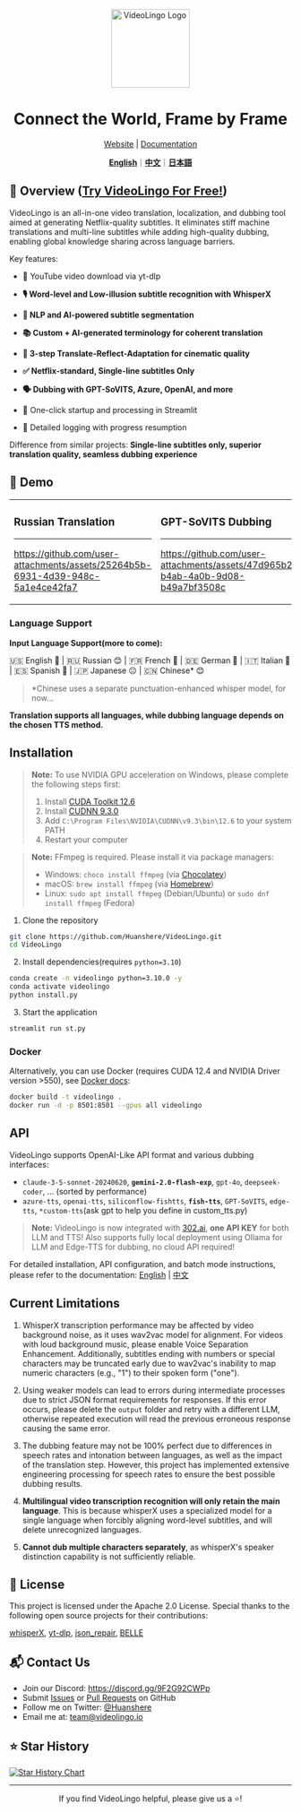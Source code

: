 <div align="center">

<img src="/docs/logo.png" alt="VideoLingo Logo" height="140">

# Connect the World, Frame by Frame

[Website](https://videolingo.io) | [Documentation](https://docs.videolingo.io/docs/start)

[**English**](/README.md)｜[**中文**](/i18n/README.zh.md)｜[**日本語**](/i18n/README.ja.md)

</div>

## 🌟 Overview ([Try VideoLingo For Free!](https://videolingo.io))

VideoLingo is an all-in-one video translation, localization, and dubbing tool aimed at generating Netflix-quality subtitles. It eliminates stiff machine translations and multi-line subtitles while adding high-quality dubbing, enabling global knowledge sharing across language barriers.

Key features:
- 🎥 YouTube video download via yt-dlp

- **🎙️ Word-level and Low-illusion subtitle recognition with WhisperX**

- **📝 NLP and AI-powered subtitle segmentation**

- **📚 Custom + AI-generated terminology for coherent translation**

- **🔄 3-step Translate-Reflect-Adaptation for cinematic quality**

- **✅ Netflix-standard, Single-line subtitles Only**

- **🗣️ Dubbing with GPT-SoVITS, Azure, OpenAI, and more**

- 🚀 One-click startup and processing in Streamlit

- 📝 Detailed logging with progress resumption

Difference from similar projects: **Single-line subtitles only, superior translation quality, seamless dubbing experience**

## 🎥 Demo

<table>
<tr>
<td width="50%">

### Russian Translation
---
https://github.com/user-attachments/assets/25264b5b-6931-4d39-948c-5a1e4ce42fa7

</td>
<td width="50%">

### GPT-SoVITS Dubbing
---
https://github.com/user-attachments/assets/47d965b2-b4ab-4a0b-9d08-b49a7bf3508c

</td>
</tr>
</table>

### Language Support

**Input Language Support(more to come):**

🇺🇸 English 🤩 | 🇷🇺 Russian 😊 | 🇫🇷 French 🤩 | 🇩🇪 German 🤩 | 🇮🇹 Italian 🤩 | 🇪🇸 Spanish 🤩 | 🇯🇵 Japanese 😐 | 🇨🇳 Chinese* 😊

> *Chinese uses a separate punctuation-enhanced whisper model, for now...

**Translation supports all languages, while dubbing language depends on the chosen TTS method.**

## Installation

> **Note:** To use NVIDIA GPU acceleration on Windows, please complete the following steps first:
> 1. Install [CUDA Toolkit 12.6](https://developer.download.nvidia.com/compute/cuda/12.6.0/local_installers/cuda_12.6.0_560.76_windows.exe)
> 2. Install [CUDNN 9.3.0](https://developer.download.nvidia.com/compute/cudnn/9.3.0/local_installers/cudnn_9.3.0_windows.exe)
> 3. Add `C:\Program Files\NVIDIA\CUDNN\v9.3\bin\12.6` to your system PATH
> 4. Restart your computer

> **Note:** FFmpeg is required. Please install it via package managers:
> - Windows: ```choco install ffmpeg``` (via [Chocolatey](https://chocolatey.org/))
> - macOS: ```brew install ffmpeg``` (via [Homebrew](https://brew.sh/))
> - Linux: ```sudo apt install ffmpeg``` (Debian/Ubuntu) or ```sudo dnf install ffmpeg``` (Fedora)

1. Clone the repository

```bash
git clone https://github.com/Huanshere/VideoLingo.git
cd VideoLingo
```

2. Install dependencies(requires `python=3.10`)

```bash
conda create -n videolingo python=3.10.0 -y
conda activate videolingo
python install.py
```

3. Start the application

```bash
streamlit run st.py
```

### Docker
Alternatively, you can use Docker (requires CUDA 12.4 and NVIDIA Driver version >550), see [Docker docs](/docs/pages/docs/docker.en-US.md):

```bash
docker build -t videolingo .
docker run -d -p 8501:8501 --gpus all videolingo
```

## API
VideoLingo supports OpenAI-Like API format and various dubbing interfaces:
- `claude-3-5-sonnet-20240620`, **`gemini-2.0-flash-exp`**, `gpt-4o`, `deepseek-coder`, ... (sorted by performance)
- `azure-tts`, `openai-tts`, `siliconflow-fishtts`, **`fish-tts`**, `GPT-SoVITS`, `edge-tts`, `*custom-tts`(ask gpt to help you define in custom_tts.py)

> **Note:** VideoLingo is now integrated with [302.ai](https://gpt302.saaslink.net/C2oHR9), **one API KEY** for both LLM and TTS! Also supports fully local deployment using Ollama for LLM and Edge-TTS for dubbing, no cloud API required!

For detailed installation, API configuration, and batch mode instructions, please refer to the documentation: [English](/docs/pages/docs/start.en-US.md) | [中文](/docs/pages/docs/start.zh-CN.md)

## Current Limitations

1. WhisperX transcription performance may be affected by video background noise, as it uses wav2vac model for alignment. For videos with loud background music, please enable Voice Separation Enhancement. Additionally, subtitles ending with numbers or special characters may be truncated early due to wav2vac's inability to map numeric characters (e.g., "1") to their spoken form ("one").

2. Using weaker models can lead to errors during intermediate processes due to strict JSON format requirements for responses. If this error occurs, please delete the `output` folder and retry with a different LLM, otherwise repeated execution will read the previous erroneous response causing the same error.

3. The dubbing feature may not be 100% perfect due to differences in speech rates and intonation between languages, as well as the impact of the translation step. However, this project has implemented extensive engineering processing for speech rates to ensure the best possible dubbing results.

4. **Multilingual video transcription recognition will only retain the main language**. This is because whisperX uses a specialized model for a single language when forcibly aligning word-level subtitles, and will delete unrecognized languages.

5. **Cannot dub multiple characters separately**, as whisperX's speaker distinction capability is not sufficiently reliable.

## 📄 License

This project is licensed under the Apache 2.0 License. Special thanks to the following open source projects for their contributions:

[whisperX](https://github.com/m-bain/whisperX), [yt-dlp](https://github.com/yt-dlp/yt-dlp), [json_repair](https://github.com/mangiucugna/json_repair), [BELLE](https://github.com/LianjiaTech/BELLE)

## 📬 Contact Us

- Join our Discord: https://discord.gg/9F2G92CWPp
- Submit [Issues](https://github.com/Huanshere/VideoLingo/issues) or [Pull Requests](https://github.com/Huanshere/VideoLingo/pulls) on GitHub
- Follow me on Twitter: [@Huanshere](https://twitter.com/Huanshere)
- Email me at: team@videolingo.io

## ⭐ Star History

[![Star History Chart](https://api.star-history.com/svg?repos=Huanshere/VideoLingo&type=Timeline)](https://star-history.com/#Huanshere/VideoLingo&Timeline)

---

<p align="center">If you find VideoLingo helpful, please give us a ⭐️!</p>
